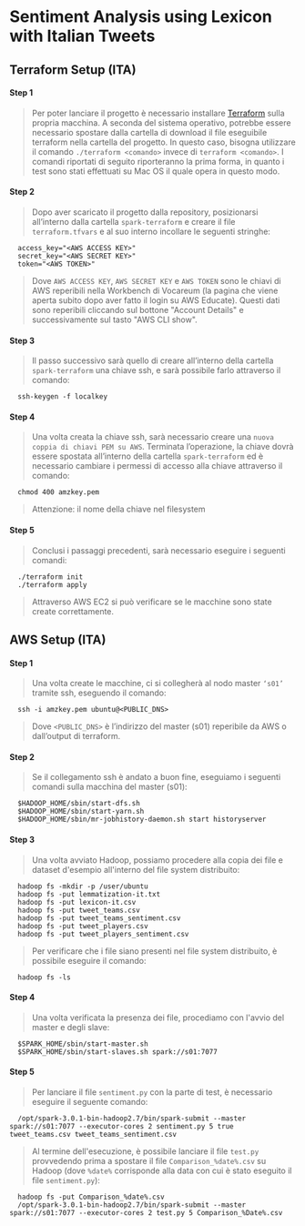 # Sentiment Analysis using Lexicon with Italian Tweets

## Terraform Setup (ITA)

#### Step 1
> Per poter lanciare il progetto è necessario installare [Terraform](https://www.terraform.io/downloads.html) sulla propria macchina. A seconda del sistema operativo, potrebbe essere necessario spostare dalla cartella di download il file eseguibile terraform nella cartella del progetto. In questo caso, bisogna utilizzare il comando `./terraform <comando>` invece di `terraform <comando>`. I comandi riportati di seguito riporteranno la prima forma, in quanto i test sono stati effettuati su Mac OS il quale opera in questo modo. 
  
#### Step 2  
> Dopo aver scaricato il progetto dalla repository, posizionarsi all’interno dalla cartella `spark-terraform` e creare il file `terraform.tfvars` e al suo interno incollare le seguenti stringhe:
```
  access_key="<AWS ACCESS KEY>"
  secret_key="<AWS SECRET KEY>"
  token="<AWS TOKEN>"
```
> Dove `AWS ACCESS KEY`, `AWS SECRET KEY` e `AWS TOKEN` sono le chiavi di AWS reperibili nella Workbench di Vocareum (la pagina che viene aperta subito dopo aver fatto il login su AWS Educate). Questi dati sono reperibili cliccando sul bottone "Account Details" e successivamente sul tasto "AWS CLI show".

#### Step 3
> Il passo successivo sarà quello di creare all’interno della cartella `spark-terraform` una chiave ssh, e sarà possibile farlo attraverso il comando:
```
  ssh-keygen -f localkey
```
#### Step 4
> Una volta creata la chiave ssh, sarà necessario creare una `nuova coppia di chiavi PEM su AWS`. Terminata l’operazione, la chiave dovrà essere spostata all’interno della cartella `spark-terraform` ed è necessario cambiare i permessi di accesso alla chiave attraverso il comando:
```
  chmod 400 amzkey.pem
```
> Attenzione: il nome della chiave nel filesystem 

#### Step 5
> Conclusi i passaggi precedenti, sarà necessario eseguire i seguenti comandi:
```
  ./terraform init
  ./terraform apply
```
> Attraverso AWS EC2 si può verificare se le macchine sono state create correttamente.

## AWS Setup (ITA)

#### Step 1
> Una volta create le macchine, ci si collegherà al nodo master `‘s01’` tramite ssh, eseguendo il comando:
```
  ssh -i amzkey.pem ubuntu@<PUBLIC_DNS>
```
> Dove `<PUBLIC_DNS>` è l’indirizzo del master (s01) reperibile da AWS o dall’output di terraform. 

#### Step 2
> Se il collegamento ssh è andato a buon fine, eseguiamo i seguenti comandi sulla macchina del master (s01):
```
  $HADOOP_HOME/sbin/start-dfs.sh
  $HADOOP_HOME/sbin/start-yarn.sh
  $HADOOP_HOME/sbin/mr-jobhistory-daemon.sh start historyserver
```
#### Step 3  
> Una volta avviato Hadoop, possiamo procedere alla copia dei file e dataset d'esempio all'interno del file system distribuito:
``` 
  hadoop fs -mkdir -p /user/ubuntu
  hadoop fs -put lemmatization-it.txt
  hadoop fs -put lexicon-it.csv
  hadoop fs -put tweet_teams.csv
  hadoop fs -put tweet_teams_sentiment.csv
  hadoop fs -put tweet_players.csv
  hadoop fs -put tweet_players_sentiment.csv
```
> Per verificare che i file siano presenti nel file system distribuito, è possibile eseguire il comando:
```
  hadoop fs -ls
```
#### Step 4  
> Una volta verificata la presenza dei file, procediamo con l'avvio del master e degli slave: 
```
  $SPARK_HOME/sbin/start-master.sh
  $SPARK_HOME/sbin/start-slaves.sh spark://s01:7077
```
#### Step 5
> Per lanciare il file `sentiment.py` con la parte di test, è necessario eseguire il seguente comando:
```
  /opt/spark-3.0.1-bin-hadoop2.7/bin/spark-submit --master spark://s01:7077 --executor-cores 2 sentiment.py 5 true tweet_teams.csv tweet_teams_sentiment.csv 
```
> Al termine dell'esecuzione, è possibile lanciare il file `test.py` provvedendo prima a spostare il file `Comparison_%date%.csv` su Hadoop (dove `%date%` corrisponde alla data con cui è stato eseguito il file `sentiment.py`):
```
  hadoop fs -put Comparison_%date%.csv
  /opt/spark-3.0.1-bin-hadoop2.7/bin/spark-submit --master spark://s01:7077 --executor-cores 2 test.py 5 Comparison_%Date%.csv
``` 
  
